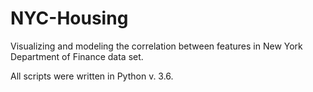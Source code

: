 # NYC-Housing
Visualizing and modeling the correlation between features in New York Department of Finance data set.

All scripts were written in Python v. 3.6.
